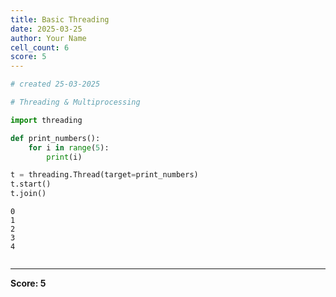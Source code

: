 ```yaml
---
title: Basic Threading
date: 2025-03-25
author: Your Name
cell_count: 6
score: 5
---
```


```python
# created 25-03-2025
```


```python
# Threading & Multiprocessing
```


```python
import threading
```


```python
def print_numbers():
    for i in range(5):
        print(i)
```


```python
t = threading.Thread(target=print_numbers)
t.start()
t.join()
```

    0
    1
    2
    3
    4



```python

```


---
**Score: 5**
